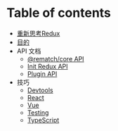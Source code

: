 # Table of contents

* [重新思考Redux](README.md)
* [目的](mu-de.md)
* API 文档
  * [@rematch/core API](api-wen-dang/rematch-core-api.md)
  * [Init Redux API](api-wen-dang/init-redux-api.md)
  * [Plugin API](api-wen-dang/plugin-api.md)
* 技巧
  * [Devtools](ji-qiao/untitled.md)
  * [React](ji-qiao/react.md)
  * [Vue](ji-qiao/vue.md)
  * [Testing](ji-qiao/testing.md)
  * [TypeScript](ji-qiao/typescript.md)

